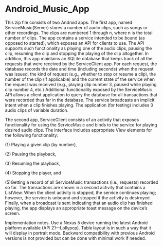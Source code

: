 # Android_Music_App




This zip file consists of two Android apps. 
The first app, named ServiceMusic(Server) stores a number of audio clips, such as songs or other recordings. 
The clips are numbered 1 through n, where n is the total number of clips. 
The app contains a service intended to be bound (as opposed to started), which exposes an API for clients to use. 
The API supports such functionality as playing one of the audio clips, pausing the clip, resuming the clip and stopping the playing of the clip altogether. 
In addition, this app maintains an SQLite database that keeps track of all the requests that were received by the ServiceClient app. For each request, the database records the date and time (including seconds) when the request was issued, the kind of request (e.g., whether to stop or resume a clip), the number of the clip (if applicable) and the current state of the service when the request was received (e.g., playing clip number 3, paused while playing clip number 4, etc.) Additional functionality exposed by the ServiceMusic API allows a client application to query the database for all transactions that were recorded thus far in the database. The service broadcasts an implicit intent when a clip finishes playing. The application (for testing) includes 3 audio clips of variable duration. 

The second app, ServiceClient consists of an activity that exposes functionality for using the ServiceMusic and binds to the service for playing desired audio clips. The interface includes appropriate View elements for the following functionality: 

(1) Playing a given clip (by number), 

(2) Pausing the playback, 

(3) Resuming the playback, 

(4) Stopping the player, and 

(5)Getting a record of all ServiceMusic transactions (i.e., requests) recorded so far. 
The transactions are shown in a second activity that contains a ListView. When the client activity is stopped, the service continues playing; however, the service is unbound and stopped if the activity is destroyed. Finally, when a broadcast is sent indicating that an audio clip has finished playing, the app displays an appropriate toast message on the device’s screen. 

Implementation notes. Use a Nexus 5 device running the latest Android platform available (API 21—Lollypop). 
Table layout is in such a way that it will display in portrait mode. 
Backward compatibility with previous Android versions is not provided but can be done with minimal work if needed. 

